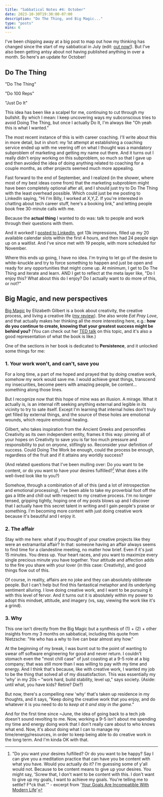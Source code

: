 ```yaml
---
title: "Sabbatical Notes #4: October"
date: 2023-10-30T19:30:00-07:00
description: "Do The Thing, and Big Magic..."
type: "posts"
mins: 6
---
```


I've been chipping away at a big post to map out how my thinking has changed since the start of my sabbatical in July (edit: [out now!](https://billy.dev/posts/sabbatical-notes/recap1/)). But I've also been getting antsy about not having published anything in over a month. So here's an update for October!

## Do The Thing

"Do The Thing"
 
"Do 100 Reps"

"Just Do It"

This idea has been like a scalpel for me, continuing to cut through my bullshit. By which I mean: I keep uncovering ways my subconscious tries to avoid Doing The Thing, but once I actually Do It, I'm always like "Oh yeah this is what I wanted."

The most recent instance of this is with career coaching. I'll write about this in more detail, but in short: my 1st attempt at establishing a coaching service ended up with me veering off on what I thought was a mandatory subproblem of marketing and getting my name out there. And it turns out I really didn't enjoy working on this subproblem, so much so that I gave up and then avoided the idea of doing anything related to coaching for a couple months, as other projects seemed much more appealing.

Fast forward to the end of September, and I realized (in the shower, where most of my best ideas come from) that the marketing subproblem might have been completely optional after all, and I should just try to Do The Thing with the least overhead possible. Which could just be me posting to LinkedIn saying, "Hi I'm Billy, I worked at X,Y,Z. If you're interested in chatting about tech career stuff, here's a booking link," and letting people book free 30-minute calls with me.

Because the **actual thing** I wanted to do was: talk to people and work through their questions with them.

And it worked! I <a target="_blank" href="https://www.linkedin.com/feed/update/urn:li:activity:7110433966653935616/">posted to LinkedIn</a>, got 13k impressions, filled up my 20 available calendar slots within the first 4 hours, and then had 24 people sign up on a waitlist. And I've since met with 19 people, with more scheduled for November.

Where this ends up going, I have no idea. I'm trying to let go of the desire to white-knuckle and try to force something to happen and just be open and ready for any opportunities that might come up. At minimum, I get to Do The Thing and iterate and learn. AND I get to reflect at the meta layer like, "Do I enjoy this? What about this do I enjoy? Do I actually want to do more of this, or not?"

<a name="big-magic"></a>
## Big Magic, and new perspectives

<a target="_blank" href="https://www.amazon.com/Big-Magic-Creative-Living-Beyond/dp/1594634726/">Big Magic</a> by Elizabeth Gilbert is a book about creativity, the creative process, and living a creative life (<a target="_blank" href="https://www.goodreads.com/review/show/5860522013">my review</a>). She also wrote _Eat Pray Love_, and that actually makes her thinking all the more interesting here, e.g.: **how do you continue to create, knowing that your greatest success might be behind you?** (You can check out her <a target="_blank" href="https://www.ted.com/talks/elizabeth_gilbert_your_elusive_creative_genius">TED talk</a> on this topic, and it's also a good representation of what the book is like.)

One of the sections in her book is dedicated to **Persistence**, and it unlocked some things for me:

### 1. Your work won't, and can't, save you

For a long time, a part of me hoped and prayed that by doing creative work, somehow my work would save me. I would achieve great things, transcend my insecurities, become peers with amazing people, be content... something along those lines.

But I recognize now that this hope of mine was an illusion. A mirage. What it actually is, is an internal rift seeking anything external and legible in its vicinity to try to sate itself. Except I'm learning that internal holes don't truly get filled by external things, and the source of these holes are emotional wounds, which require emotional healing. 

Gilbert, who takes inspiration from the Ancient Greeks and personifies Creativity as its own independent entity, frames it this way: pinning all of your hopes on Creativity to save you is far too much pressure and responsibility to put on _anyone_, stiflingly so. Reconsider your definition of success. Could Doing The Work be enough, could the process be enough, regardless of the fruit and if it attains any worldly success?

(And related questions that I've been mulling over: Do you want to be content, or do you want to have your desires fulfilled?[^1] What does a life well-lived look like to you?)

Somehow, through a combination of all of this (and a lot of introspection and emotional processing), I've been able to take my proverbial foot off the gas a little and chill out with respect to my creative process. I'm no longer tensed, gripping tightly, hoping one of my posts blows up and I discover that I actually have this secret talent in writing and I gain people's praise or something. I'm becoming more content with just doing creative work because it's beautiful and I enjoy it.

### 2. The affair

Stay with me here: what if you thought of your creative projects like they were an extramarital affair? In that: someone having an affair always seems to find time for a clandestine meeting, no matter how brief. Even if it's just 15 minutes. You dress up. Your heart races, and you want to maximize every single precious minute you have together. Your attitude and affection adds to the fire you share with your lover (in this case: Creativity), and good things flow out of this. 

Of course, in reality, affairs are no joke and they can absolutely obliterate people. But I can't help but find this fantastical metaphor and its underlying sentiment alluring. I love doing creative work, and I want to be pursuing it with this level of fervor. And it turns out it is absolutely within my power to adopt this mindset, attitude, and imagery (vs, say, viewing the work like it's a grind).

### 3. Why

This one isn't directly from the Big Magic but a synthesis of (1) + (2) + other insights from my 3 months on sabbatical, including this quote from Nietzsche: "He who has a why to live can bear almost any how."

At the beginning of my break, I was burnt out to the point of wanting to swear off software engineering for good and never return. I couldn't stomach even the "most chill case" of just coasting at a 9-5 role at a big company; that was still more than I was willing to pay with my time and energy. And I think that's because, like with creative work, I wanted my job to be the thing that solved all of my dissatisfaction. This was essentially my 'why' in my 20s – "work hard, build stability, level up," says society. (Aside: until what, you have kids? Retire? Die?)

But now, there's a compelling new 'why' that's taken up residence in my thoughts, and it says, "Keep doing the creative work that you enjoy, and do whatever it is you need to do to _keep at it and stay in the game_."

And for the first time since ~June, the idea of going back to a tech job doesn't sound revolting to me. Now, working a 9-5 isn't about me spending my time and energy doing work that I don't really care about to who knows what end. Now, it's about doing what I can to manage my time/energy/resources, in order to keep being able to do creative work in the long term. And I'm kinda OK with that.

<!-- footnotes -->

[^1]: "Do you want your desires fulfilled? Or do you want to be happy? Say I can give you a meditation practice that can have you be content with what you have. Would you actually do it? I'm guessing some of y'all would not. Because to be content means to give up your desires. You might say, 'Screw that, I don't want to be content with this. I don't want to give up my goals, I want to achieve my goals. You're telling me to settle? F*ck that.'" - excerpt from '<a target="_blank" href="https://www.youtube.com/watch?v=jOUoDCuKYbU&t=788">Your Goals Are Incompatible With Modern Life</a>'
